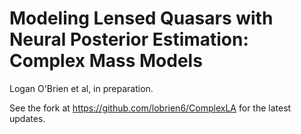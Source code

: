 # Modeling Lensed Quasars with Neural Posterior Estimation: Complex Mass Models

Logan O'Brien et al, in preparation.

See the fork at https://github.com/lobrien6/ComplexLA for the latest updates.
